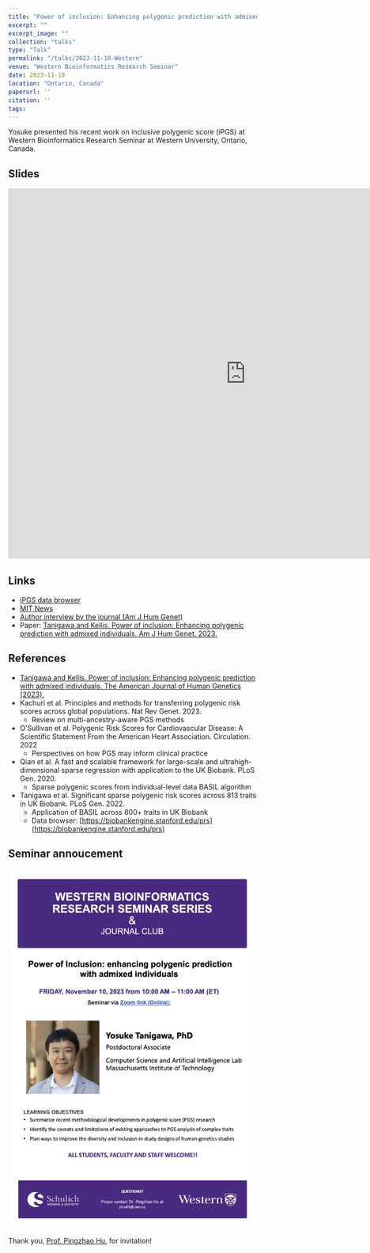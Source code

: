 ```yaml
---
title: "Power of inclusion: Enhancing polygenic prediction with admixed individuals"
excerpt: ""
excerpt_image: ""
collection: "talks"
type: "Talk"
permalink: "/talks/2023-11-10-Western"
venue: "Western Bioinformatics Research Seminar"
date: 2023-11-10
location: "Ontario, Canada"
paperurl: ''
citation: ''
tags:
---
```


Yosuke presented his recent work on inclusive polygenic score (iPGS) at Western Bioinformatics Research Seminar at Western University, Ontario, Canada.

## Slides

<iframe src="https://docs.google.com/presentation/d/e/2PACX-1vSl2IadszyloyEraATdZYE1mGWC7lr4wV3SFBs4pOUtvUTEze1caS7uaWXuz6PBptu3WFPC-xbXg7mO/embed?start=false&loop=false&delayms=3000" frameborder="0" width="960" height="749" allowfullscreen="true" mozallowfullscreen="true" webkitallowfullscreen="true"></iframe>

## Links

- [iPGS data browser](https://ipgs.mit.edu)
- [MIT News](https://news.mit.edu/2023/making-genetic-prediction-models-more-inclusive-1026)
- [Author interview by the journal (Am J Hum Genet)](https://www.ashg.org/careers-learning/career-interviews/inside-ajhg-with-yosuke-tanigawa/)
- Paper: [Tanigawa and Kellis. Power of inclusion: Enhancing polygenic prediction with admixed individuals. Am J Hum Genet. 2023.](https://doi.org/10.1016/j.ajhg.2023.09.013)

## References

- [Tanigawa and Kellis. Power of inclusion: Enhancing polygenic prediction with admixed individuals. The American Journal of Human Genetics (2023).](/publication/2023-10-26-ipgs)
- Kachuri et al. Principles and methods for transferring polygenic risk scores across global populations. Nat Rev Genet. 2023.
  - Review on multi-ancestry-aware PGS methods
- O’Sullivan et al. Polygenic Risk Scores for Cardiovascular Disease: A Scientific Statement From the American Heart Association. Circulation. 2022
  - Perspectives on how PGS may inform clinical practice
- Qian et al. A fast and scalable framework for large-scale and ultrahigh-dimensional sparse regression with application to the UK Biobank. PLoS Gen. 2020.
  - Sparse polygenic scores from individual-level data BASIL algorithm
- Tanigawa et al. Significant sparse polygenic risk scores across 813 traits in UK Biobank. PLoS Gen. 2022.
  - Application of BASIL across 800+ traits in UK Biobank
  - Data browser: [https://biobankengine.stanford.edu/prs](https://biobankengine.stanford.edu/prs)

## Seminar annoucement

![seminar announcement](/files/2023/2023-11-10-Western.png)

Thank you, [Prof. Pingzhao Hu](https://phulab.org/), for invitation!

